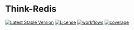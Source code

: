 # Think-Redis

[![Latest Stable Version](https://poser.pugx.org/nhzex/think-redis/v/stable)](https://packagist.org/packages/nhzex/think-phinx)
[![License](https://poser.pugx.org/nhzex/think-redis/license)](https://packagist.org/packages/nhzex/think-phinx)
[![workflows](https://github.com/nhzex/think-redis/workflows/ci/badge.svg)](https://github.com/NHZEX/think-phinx/actions)
[![coverage](https://codecov.io/gh/nhzex/think-redis/graph/badge.svg)](https://codecov.io/gh/nhzex/think-phinx)
